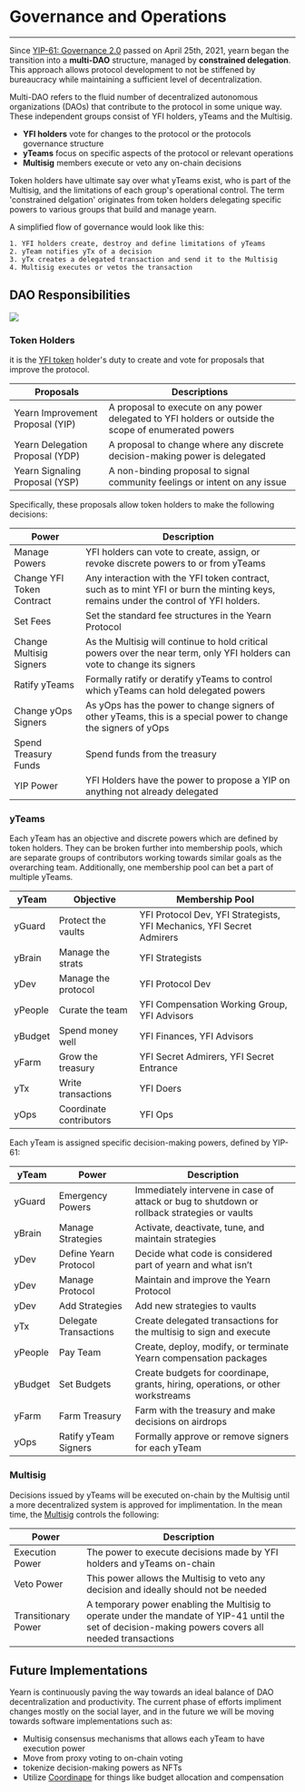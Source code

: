 # Governance and Operations

---

Since [YIP-61: Governance 2.0](https://gov.yearn.finance/t/yip-61-governance-2-0/10460) passed on April 25th, 2021, yearn began the transition into a **multi-DAO** structure, managed by **constrained delegation**. This approach allows protocol development to not be stiffened by bureaucracy while maintaining a sufficient level of decentralization.

Multi-DAO refers to the fluid number of decentralized autonomous organizations (DAOs) that contribute to the protocol in some unique way. These independent groups consist of YFI holders, yTeams and the Multisig.

- **YFI holders** vote for changes to the protocol or the protocols governance structure
- **yTeams** focus on specific aspects of the protocol or relevant operations
- **Multisig** members execute or veto any on-chain decisions

Token holders have ultimate say over what yTeams exist, who is part of the Multisig, and the limitations of each group's operational control. The term 'constrained delgation' originates from token holders delegating specific powers to various groups that build and manage yearn.

A simplified flow of governance would look like this:

    1. YFI holders create, destroy and define limitations of yTeams
    2. yTeam notifies yTx of a decision
    3. yTx creates a delegated transaction and send it to the Multisig
    4. Multisig executes or vetos the transaction

## DAO Responsibilities

![](https://i.imgur.com/IDysF5O.png)

### Token Holders

it is the [YFI token](https://docs.yearn.finance/contributing/governance/yfi) holder's duty to create and vote for proposals that improve the protocol.

| Proposals                        | Descriptions                                                                                          |
| -------------------------------- | ----------------------------------------------------------------------------------------------------- |
| Yearn Improvement Proposal (YIP) | A proposal to execute on any power delegated to YFI holders or outside the scope of enumerated powers |
| Yearn Delegation Proposal (YDP)  | A proposal to change where any discrete decision-making power is delegated                            |
| Yearn Signaling Proposal (YSP)   | A non-binding proposal to signal community feelings or intent on any issue                            |

Specifically, these proposals allow token holders to make the following decisions:

| Power                     | Description                                                                                                                          |
| ------------------------- | ------------------------------------------------------------------------------------------------------------------------------------ |
| Manage Powers             | YFI holders can vote to create, assign, or revoke discrete powers to or from yTeams                                                  |
| Change YFI Token Contract | Any interaction with the YFI token contract, such as to mint YFI or burn the minting keys, remains under the control of YFI holders. |
| Set Fees                  | Set the standard fee structures in the Yearn Protocol                                                                                |
| Change Multisig Signers   | As the Multisig will continue to hold critical powers over the near term, only YFI holders can vote to change its signers            |
| Ratify yTeams             | Formally ratify or deratify yTeams to control which yTeams can hold delegated powers                                                 |
| Change yOps Signers       | As yOps has the power to change signers of other yTeams, this is a special power to change the signers of yOps                       |
| Spend Treasury Funds      | Spend funds from the treasury                                                                                                        |
| YIP Power                 | YFI Holders have the power to propose a YIP on anything not already delegated                                                        |

### yTeams

Each yTeam has an objective and discrete powers which are defined by token holders. They can be broken further into membership pools, which are separate groups of contributors working towards similar goals as the overarching team. Additionally, one membership pool can bet a part of multiple yTeams.

| yTeam   | Objective               | Membership Pool                                                       |
| ------- | ----------------------- | --------------------------------------------------------------------- |
| yGuard  | Protect the vaults      | YFI Protocol Dev, YFI Strategists, YFI Mechanics, YFI Secret Admirers |
| yBrain  | Manage the strats       | YFI Strategists                                                       |
| yDev    | Manage the protocol     | YFI Protocol Dev                                                      |
| yPeople | Curate the team         | YFI Compensation Working Group, YFI Advisors                          |
| yBudget | Spend money well        | YFI Finances, YFI Advisors                                            |
| yFarm   | Grow the treasury       | YFI Secret Admirers, YFI Secret Entrance                              |
| yTx     | Write transactions      | YFI Doers                                                             |
| yOps    | Coordinate contributors | YFI Ops                                                               |

Each yTeam is assigned specific decision-making powers, defined by YIP-61:

| yTeam   | Power                 | Description                                                                                 |
| ------- | --------------------- | ------------------------------------------------------------------------------------------- |
| yGuard  | Emergency Powers      | Immediately intervene in case of attack or bug to shutdown or rollback strategies or vaults |
| yBrain  | Manage Strategies     | Activate, deactivate, tune, and maintain strategies                                         |
| yDev    | Define Yearn Protocol | Decide what code is considered part of yearn and what isn’t                                 |
| yDev    | Manage Protocol       | Maintain and improve the Yearn Protocol                                                     |
| yDev    | Add Strategies        | Add new strategies to vaults                                                                |
| yTx     | Delegate Transactions | Create delegated transactions for the multisig to sign and execute                          |
| yPeople | Pay Team              | Create, deploy, modify, or terminate Yearn compensation packages                            |
| yBudget | Set Budgets           | Create budgets for coordinape, grants, hiring, operations, or other workstreams             |
| yFarm   | Farm Treasury         | Farm with the treasury and make decisions on airdrops                                       |
| yOps    | Ratify yTeam Signers  | Formally approve or remove signers for each yTeam                                           |

### Multisig

Decisions issued by yTeams will be executed on-chain by the Multisig until a more decentralized system is approved for implimentation. In the mean time, the [Multisig](/resources/faq#who-is-on-the-multisig) controls the following:

| Power               | Description                                                                                                                                           |
| ------------------- | ----------------------------------------------------------------------------------------------------------------------------------------------------- |
| Execution Power     | The power to execute decisions made by YFI holders and yTeams on-chain                                                                                |
| Veto Power          | This power allows the Multisig to veto any decision and ideally should not be needed                                                                  |
| Transitionary Power | A temporary power enabling the Multisig to operate under the mandate of YIP-41 until the set of decision-making powers covers all needed transactions |

## Future Implementations

Yearn is continuously paving the way towards an ideal balance of DAO decentralization and productivity. The current phase of efforts impliment changes mostly on the social layer, and in the future we will be moving towards software implementations such as:

- Multisig consensus mechanisms that allows each yTeam to have execution power
- Move from proxy voting to on-chain voting
- tokenize decision-making powers as NFTs
- Utilize [Coordinape](https://coordinape.com/) for things like budget allocation and compensation
